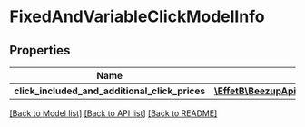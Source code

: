 # FixedAndVariableClickModelInfo

## Properties
Name | Type | Description | Notes
------------ | ------------- | ------------- | -------------
**click_included_and_additional_click_prices** | [**\EffetB\BeezupApi\Model\ClickIncludedAndAdditionalClickPrice[]**](ClickIncludedAndAdditionalClickPrice.md) |  | 

[[Back to Model list]](../README.md#documentation-for-models) [[Back to API list]](../README.md#documentation-for-api-endpoints) [[Back to README]](../README.md)


